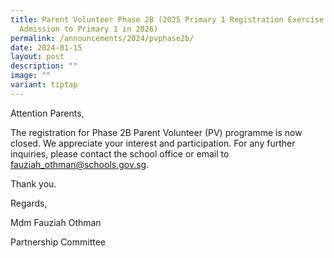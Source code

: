 ```yaml
---
title: Parent Volunteer Phase 2B (2025 Primary 1 Registration Exercise for
  Admission to Primary 1 in 2026)
permalink: /announcements/2024/pvphase2b/
date: 2024-01-15
layout: post
description: ""
image: ""
variant: tiptap
---
```

<p>Attention Parents,</p>
<p>The registration for Phase 2B Parent Volunteer (PV) programme is now closed.
We appreciate your interest and participation. For any further inquiries,
please contact the school office or email to <a href="fauziah_othman@schools.gov.sg" rel="noopener noreferrer nofollow" target="_blank">fauziah_othman@schools.gov.sg</a>.</p>
<p>Thank you.</p>
<p></p>
<p>Regards,</p>
<p>Mdm Fauziah Othman</p>
<p>Partnership Committee</p>
<p></p>
<p></p>